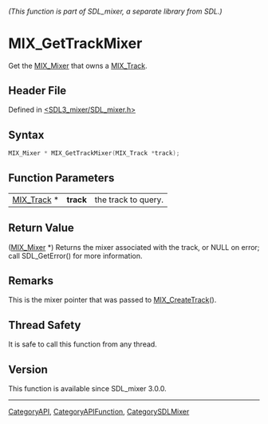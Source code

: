 ###### (This function is part of SDL_mixer, a separate library from SDL.)
# MIX_GetTrackMixer

Get the [MIX_Mixer](MIX_Mixer) that owns a [MIX_Track](MIX_Track).

## Header File

Defined in [<SDL3_mixer/SDL_mixer.h>](https://github.com/libsdl-org/SDL_mixer/blob/main/include/SDL3_mixer/SDL_mixer.h)

## Syntax

```c
MIX_Mixer * MIX_GetTrackMixer(MIX_Track *track);
```

## Function Parameters

|                          |           |                     |
| ------------------------ | --------- | ------------------- |
| [MIX_Track](MIX_Track) * | **track** | the track to query. |

## Return Value

([MIX_Mixer](MIX_Mixer) *) Returns the mixer associated with the track, or
NULL on error; call SDL_GetError() for more information.

## Remarks

This is the mixer pointer that was passed to
[MIX_CreateTrack](MIX_CreateTrack)().

## Thread Safety

It is safe to call this function from any thread.

## Version

This function is available since SDL_mixer 3.0.0.

----
[CategoryAPI](CategoryAPI), [CategoryAPIFunction](CategoryAPIFunction), [CategorySDLMixer](CategorySDLMixer)

